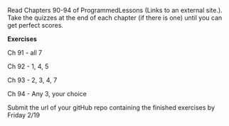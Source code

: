 Read Chapters 90-94 of ProgrammedLessons (Links to an external site.). Take the quizzes at the end of each chapter (if there is one) until you can get perfect scores.

**Exercises**

Ch 91 - all 7

Ch 92 - 1, 4, 5

Ch 93 - 2, 3, 4, 7

Ch 94 - Any 3, your choice

Submit the url of your gitHub repo containing the finished exercises by Friday 2/19